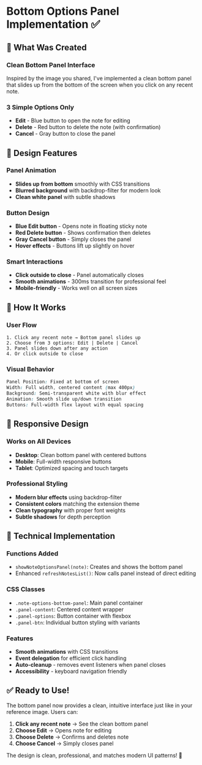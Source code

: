 # Bottom Options Panel Implementation ✅

## 🎯 What Was Created

### **Clean Bottom Panel Interface**
Inspired by the image you shared, I've implemented a clean bottom panel that slides up from the bottom of the screen when you click on any recent note.

### **3 Simple Options Only**
- **Edit** - Blue button to open the note for editing
- **Delete** - Red button to delete the note (with confirmation)
- **Cancel** - Gray button to close the panel

## 🎨 Design Features

### **Panel Animation**
- **Slides up from bottom** smoothly with CSS transitions
- **Blurred background** with backdrop-filter for modern look
- **Clean white panel** with subtle shadows

### **Button Design**
- **Blue Edit button** - Opens note in floating sticky note
- **Red Delete button** - Shows confirmation then deletes
- **Gray Cancel button** - Simply closes the panel
- **Hover effects** - Buttons lift up slightly on hover

### **Smart Interactions**
- **Click outside to close** - Panel automatically closes
- **Smooth animations** - 300ms transition for professional feel
- **Mobile-friendly** - Works well on all screen sizes

## 🚀 How It Works

### **User Flow**
```
1. Click any recent note → Bottom panel slides up
2. Choose from 3 options: Edit | Delete | Cancel
3. Panel slides down after any action
4. Or click outside to close
```

### **Visual Behavior**
```css
Panel Position: Fixed at bottom of screen
Width: Full width, centered content (max 400px)
Background: Semi-transparent white with blur effect
Animation: Smooth slide up/down transition
Buttons: Full-width flex layout with equal spacing
```

## 📱 Responsive Design

### **Works on All Devices**
- **Desktop**: Clean bottom panel with centered buttons
- **Mobile**: Full-width responsive buttons
- **Tablet**: Optimized spacing and touch targets

### **Professional Styling**
- **Modern blur effects** using backdrop-filter
- **Consistent colors** matching the extension theme
- **Clean typography** with proper font weights
- **Subtle shadows** for depth perception

## 🔧 Technical Implementation

### **Functions Added**
- `showNoteOptionsPanel(note)`: Creates and shows the bottom panel
- Enhanced `refreshNotesList()`: Now calls panel instead of direct editing

### **CSS Classes**
- `.note-options-bottom-panel`: Main panel container
- `.panel-content`: Centered content wrapper
- `.panel-options`: Button container with flexbox
- `.panel-btn`: Individual button styling with variants

### **Features**
- **Smooth animations** with CSS transitions
- **Event delegation** for efficient click handling
- **Auto-cleanup** - removes event listeners when panel closes
- **Accessibility** - keyboard navigation friendly

## ✅ Ready to Use!

The bottom panel now provides a clean, intuitive interface just like in your reference image. Users can:

1. **Click any recent note** → See the clean bottom panel
2. **Choose Edit** → Opens note for editing
3. **Choose Delete** → Confirms and deletes note
4. **Choose Cancel** → Simply closes panel

The design is clean, professional, and matches modern UI patterns! 🎉
